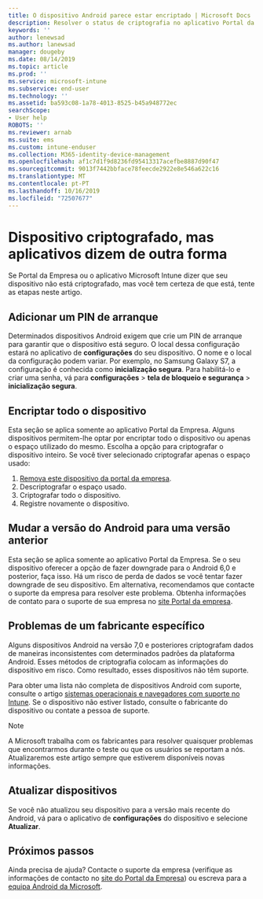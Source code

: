 ```yaml
---
title: O dispositivo Android parece estar encriptado | Microsoft Docs
description: Resolver o status de criptografia no aplicativo Portal da Empresa e Microsoft Intune
keywords: ''
author: lenewsad
ms.author: lanewsad
manager: dougeby
ms.date: 08/14/2019
ms.topic: article
ms.prod: ''
ms.service: microsoft-intune
ms.subservice: end-user
ms.technology: ''
ms.assetid: ba593c08-1a78-4013-8525-b45a948772ec
searchScope:
- User help
ROBOTS: ''
ms.reviewer: arnab
ms.suite: ems
ms.custom: intune-enduser
ms.collection: M365-identity-device-management
ms.openlocfilehash: af1c7d1f9d8236fd95413317acefbe8887d90f47
ms.sourcegitcommit: 9013f7442bbface78feecde2922e8e546a622c16
ms.translationtype: MT
ms.contentlocale: pt-PT
ms.lasthandoff: 10/16/2019
ms.locfileid: "72507677"
---
```

# <a name="device-encrypted-but-apps-say-otherwise"></a>Dispositivo criptografado, mas aplicativos dizem de outra forma

Se Portal da Empresa ou o aplicativo Microsoft Intune dizer que seu dispositivo não está criptografado, mas você tem certeza de que está, tente as etapas neste artigo.  

## <a name="add-a-startup-pin"></a>Adicionar um PIN de arranque

Determinados dispositivos Android exigem que crie um PIN de arranque para garantir que o dispositivo está seguro. O local dessa configuração estará no aplicativo de **configurações** do seu dispositivo. O nome e o local da configuração podem variar. Por exemplo, no Samsung Galaxy S7, a configuração é conhecida como **inicialização segura**. Para habilitá-lo e criar uma senha, vá para **configurações** > **tela de bloqueio e segurança** > **inicialização segura**.  

## <a name="encrypt-the-entire-device"></a>Encriptar todo o dispositivo

Esta seção se aplica somente ao aplicativo Portal da Empresa. Alguns dispositivos permitem-lhe optar por encriptar todo o dispositivo ou apenas o espaço utilizado do mesmo. Escolha a opção para criptografar o dispositivo inteiro. Se você tiver selecionado criptografar apenas o espaço usado:

1. [Remova este dispositivo da portal da empresa](unenroll-your-device-from-intune-android.md).
2. Descriptografar o espaço usado.  
3. Criptografar todo o dispositivo.  
4. Registre novamente o dispositivo.  

## <a name="downgrade-your-version-of-android"></a>Mudar a versão do Android para uma versão anterior

Esta seção se aplica somente ao aplicativo Portal da Empresa. Se o seu dispositivo oferecer a opção de fazer downgrade para o Android 6,0 e posterior, faça isso. Há um risco de perda de dados se você tentar fazer downgrade de seu dispositivo. Em alternativa, recomendamos que contacte o suporte da empresa para resolver este problema. Obtenha informações de contato para o suporte de sua empresa no [site Portal da empresa](https://go.microsoft.com/fwlink/?linkid=2010980).  

## <a name="specific-manufacturer-issues"></a>Problemas de um fabricante específico

Alguns dispositivos Android na versão 7,0 e posteriores criptografam dados de maneiras inconsistentes com determinados padrões da plataforma Android. Esses métodos de criptografia colocam as informações do dispositivo em risco. Como resultado, esses dispositivos não têm suporte.

Para obter uma lista não completa de dispositivos Android com suporte, consulte o artigo [sistemas operacionais e navegadores com suporte no Intune](https://docs.microsoft.com/intune/fundamentals/supported-devices-browsers#supported-samsung-knox-standard-devices). Se o dispositivo não estiver listado, consulte o fabricante do dispositivo ou contate a pessoa de suporte.

> [!Note]
> A Microsoft trabalha com os fabricantes para resolver quaisquer problemas que encontrarmos durante o teste ou que os usuários se reportam a nós. Atualizaremos este artigo sempre que estiverem disponíveis novas informações.

## <a name="update-devices"></a>Atualizar dispositivos

Se você não atualizou seu dispositivo para a versão mais recente do Android, vá para o aplicativo de **configurações** do dispositivo e selecione **Atualizar**.  

## <a name="next-steps"></a>Próximos passos

Ainda precisa de ajuda? Contacte o suporte da empresa (verifique as informações de contacto no [site do Portal da Empresa](https://go.microsoft.com/fwlink/?linkid=2010980)) ou escreva para a <a href="mailto:wintunedroidfbk@microsoft.com?subject=I'm having trouble with enrolling my Android device&body=Describe the issue you're experiencing here.">equipa Android da Microsoft</a>.  
